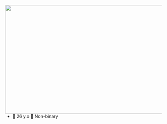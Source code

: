 

  <img src="https://github.com/Lanaax/Lanaax/assets/136387142/2328d33c-135a-4a88-b2c4-a1a7b4e5fea7" width="700" height="350" align="right">  


- 🌻 26 y.o         🌱 Non-binary




